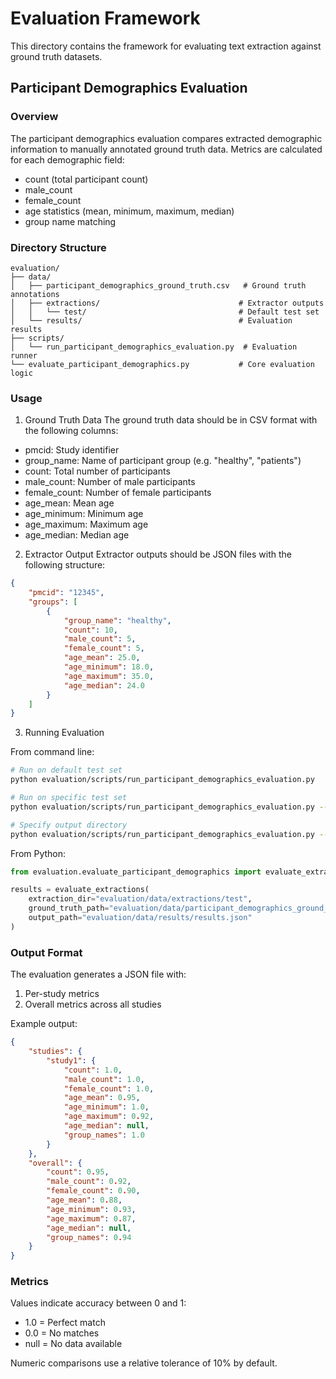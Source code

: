 # Evaluation Framework

This directory contains the framework for evaluating text extraction against ground truth datasets.

## Participant Demographics Evaluation

### Overview
The participant demographics evaluation compares extracted demographic information to manually annotated ground truth data. Metrics are calculated for each demographic field:

- count (total participant count)
- male_count 
- female_count
- age statistics (mean, minimum, maximum, median)
- group name matching

### Directory Structure
```
evaluation/
├── data/
│   ├── participant_demographics_ground_truth.csv   # Ground truth annotations
│   ├── extractions/                               # Extractor outputs
│   │   └── test/                                  # Default test set 
│   └── results/                                   # Evaluation results
├── scripts/
│   └── run_participant_demographics_evaluation.py  # Evaluation runner
└── evaluate_participant_demographics.py           # Core evaluation logic
```

### Usage

1. Ground Truth Data
The ground truth data should be in CSV format with the following columns:
- pmcid: Study identifier
- group_name: Name of participant group (e.g. "healthy", "patients") 
- count: Total number of participants
- male_count: Number of male participants
- female_count: Number of female participants
- age_mean: Mean age
- age_minimum: Minimum age
- age_maximum: Maximum age
- age_median: Median age

2. Extractor Output
Extractor outputs should be JSON files with the following structure:
```json
{
    "pmcid": "12345",
    "groups": [
        {
            "group_name": "healthy",
            "count": 10,
            "male_count": 5,
            "female_count": 5,
            "age_mean": 25.0,
            "age_minimum": 18.0,
            "age_maximum": 35.0,
            "age_median": 24.0
        }
    ]
}
```

3. Running Evaluation

From command line:
```bash
# Run on default test set
python evaluation/scripts/run_participant_demographics_evaluation.py

# Run on specific test set
python evaluation/scripts/run_participant_demographics_evaluation.py --test-set custom_set

# Specify output directory
python evaluation/scripts/run_participant_demographics_evaluation.py --output-dir path/to/output
```

From Python:
```python
from evaluation.evaluate_participant_demographics import evaluate_extractions

results = evaluate_extractions(
    extraction_dir="evaluation/data/extractions/test",
    ground_truth_path="evaluation/data/participant_demographics_ground_truth.csv",
    output_path="evaluation/data/results/results.json"
)
```

### Output Format

The evaluation generates a JSON file with:
1. Per-study metrics
2. Overall metrics across all studies

Example output:
```json
{
    "studies": {
        "study1": {
            "count": 1.0,
            "male_count": 1.0,
            "female_count": 1.0,
            "age_mean": 0.95,
            "age_minimum": 1.0,
            "age_maximum": 0.92,
            "age_median": null,
            "group_names": 1.0
        }
    },
    "overall": {
        "count": 0.95,
        "male_count": 0.92,
        "female_count": 0.90,
        "age_mean": 0.88,
        "age_minimum": 0.93,
        "age_maximum": 0.87,
        "age_median": null,
        "group_names": 0.94
    }
}
```

### Metrics

Values indicate accuracy between 0 and 1:
- 1.0 = Perfect match
- 0.0 = No matches
- null = No data available

Numeric comparisons use a relative tolerance of 10% by default.
